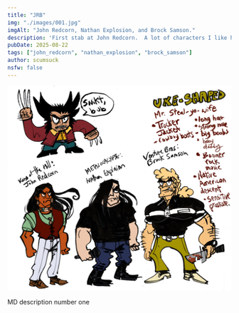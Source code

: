 ```yaml
---
title: "JRB"
img: "./images/001.jpg"
imgAlt: "John Redcorn, Nathan Explosion, and Brock Samson."
description: 'First stab at John Redcorn.  A lot of characters I like have a lot in common.'
pubDate: 2025-08-22
tags: ["john_redcorn", "nathan_explosion", "brock_samson"]
author: scumsuck
nsfw: false
---
```


![asdf](./images/001.jpg "asdf")

MD description number one